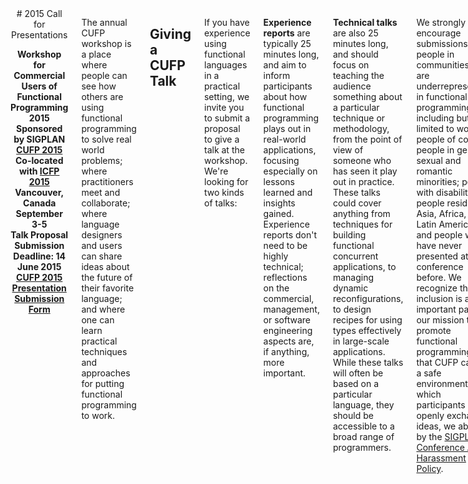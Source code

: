 <div class="row" media:type="text/omd">
<div class="small-12 columns" media:type="text/omd">

<center media:type="text/omd">
# 2015 Call for Presentations

**Workshop for<br />
Commercial Users of Functional Programming 2015<br />
Sponsored by SIGPLAN<br />
[CUFP 2015](/2015/)<br />
Co-located with [ICFP 2015](http://icfpconference.org/icfp2015/)<br />
Vancouver, Canada<br />
September 3-5<br />
Talk Proposal Submission Deadline: 14 June 2015<br />
[CUFP 2015 Presentation Submission Form](http://goo.gl/forms/3KeXOSeoEJ)<br />**
</center>

The annual CUFP workshop is a place where people can see how others
are using functional programming to solve real world problems; where
practitioners meet and collaborate; where language designers and users
can share ideas about the future of their favorite language; and where
one can learn practical techniques and approaches for putting
functional programming to work.

## Giving a CUFP Talk

If you have experience using functional languages in a practical
setting, we invite you to submit a proposal to give a talk at the
workshop. We're looking for two kinds of talks:

**Experience reports** are typically 25 minutes long, and aim to
inform participants about how functional programming plays out in
real-world applications, focusing especially on lessons learned and
insights gained. Experience reports don't need to be highly technical;
reflections on the commercial, management, or software engineering
aspects are, if anything, more important.

**Technical talks** are also 25 minutes long, and should focus on
teaching the audience something about a particular technique or
methodology, from the point of view of someone who has seen it play
out in practice. These talks could cover anything from techniques for
building functional concurrent applications, to managing dynamic
reconfigurations, to design recipes for using types effectively in
large-scale applications. While these talks will often be based on a
particular language, they should be accessible to a broad range of
programmers.

We strongly encourage submissions from people in communities that are
underrepresented in functional programming, including but not limited
to women; people of color; people in gender, sexual and romantic
minorities; people with disabilities; people residing in Asia, Africa,
or Latin America; and people who have never presented at a conference
before. We recognize that inclusion is an important part of our
mission to promote functional programming. So that CUFP can be a safe
environment in which participants openly exchange ideas, we abide by
the [SIGPLAN Conference Anti-Harassment
Policy](http://www.sigplan.org/Resources/Policies/Anti-harassment).

If you are interested in offering a talk, or nominating someone to do
so, please submit your presentation before 14 June 2015 via the

[CUFP 2015 Presentation Submission Form](http://goo.gl/forms/3KeXOSeoEJ)

You do not need to submit a paper, just a short proposal for your
talk! There will be a short scribe's report of the presentations and
discussions but not of the details of individual talks, as the meeting
is intended to be more a discussion forum than a technical
interchange.

Nevertheless, presentations will be video taped and presenters will be
expected to sign an ACM copyright release form.

Note that we will need all presenters to register for the CUFP
workshop and travel to Vancouver at their own expense.

## Program Committee
(( cmd cat src/site/2015/_program_chairs.md src/site/2015/_program_committee.md | omd ))

## More information
For more information on CUFP, including videos of presentations from
previous years, take a look at the CUFP website at
[http://cufp.org](/). Note that presenters, like other attendees, will
need to register for the event. Presentations will be video taped and
presenters will be expected to sign an ACM copyright release
form. Acceptance and rejection letters will be sent out by July 1st.


## Guidance on giving a great CUFP talk

**Focus on the interesting bits**: Think about what will distinguish
your talk, and what will engage the audience, and focus there. There
are a number of places to look for those interesting bits.

* **Setting**: FP is pretty well established in some areas, including
  formal verification, financial processing and server-side
  web-services. An unusual setting can be a source of interest. If
  you're deploying FP-based mobile UIs or building servers on oil
  rigs, then the challenges of that scenario are worth focusing
  on. Did FP help or hinder in adapting to the setting?

* **Technology**: The CUFP audience is hungry to learn about how FP
  techniques work in practice. What design patterns have you applied,
  and to what areas? Did you use functional reactive programming for
  user interfaces, or DSLs for playing chess, or fault-tolerant actors
  for large scale geological data processing?  Teach us something
  about the techniques you used, and why we should consider using them
  ourselves.

* **Getting things done**: How did you deal with large software
  development in the absence of a myriad of pre-existing support that
  are often expected in larger commercial environments (IDEs, coverage
  tools, debuggers, profilers) and without larger, proven bodies of
  libraries? Did you hit any brick walls that required support from
  the community?

* **Don't just be a cheerleader**: It's easy to write a rah-rah talk
  about how well FP worked for you, but CUFP is more interesting when
  the talks also spend time on what doesn't work. Even when the
  results were all great, you should spend more time on the challenges
  along the way than on the parts that went smoothly.

</div>
</div>
